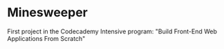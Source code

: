 # Minesweeper
First project in the Codecademy Intensive program: "Build Front-End Web Applications From Scratch"
